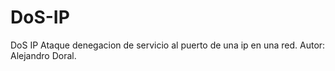 # DoS-IP
DoS IP Ataque denegacion de servicio al puerto de una ip en una red. Autor: Alejandro Doral.

